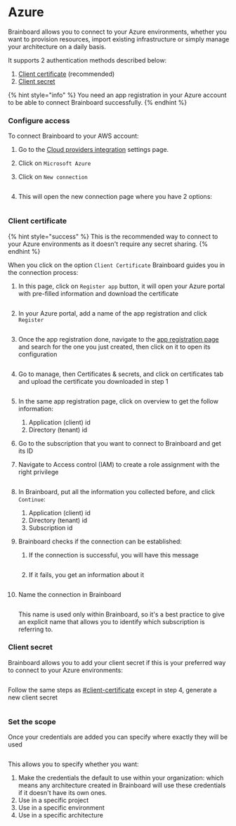 # Azure

Brainboard allows you to connect to your Azure environments, whether you want to provision resources, import existing infrastructure or simply manage your architecture on a daily basis.

It supports 2 authentication methods described below:

1. [Client certificate](azure.md#client-certificate) (recommended)
2. [Client secret](azure.md#client-secret)

{% hint style="info" %}
You need an app registration in your Azure account to be able to connect Brainboard successfully.
{% endhint %}

### Configure access

To connect Brainboard to your AWS account:

1. Go to the [Cloud providers integration](https://app.brainboard.co/settings/integrations/cloud-providers) settings page.
2. Click on `Microsoft Azure`
3.  Click on `New connection`&#x20;

    <figure><img src="../../../.gitbook/assets/CleanShot 2025-04-24 at 16.22.18@2x.png" alt=""><figcaption></figcaption></figure>
4.  This will open the new connection page where you have 2 options:

    <figure><img src="../../../.gitbook/assets/CleanShot 2025-04-24 at 16.22.28@2x.png" alt=""><figcaption></figcaption></figure>

### Client certificate

{% hint style="success" %}
This is the recommended way to connect to your Azure environments as it doesn't require any secret sharing.
{% endhint %}

When you click on the option `Client Certificate` Brainboard guides you in the connection process:

1.  In this page, click on `Register app` button, it will open your Azure portal with pre-filled information and download the certificate

    <figure><img src="../../../.gitbook/assets/CleanShot 2025-04-24 at 16.40.23@2x (1).png" alt=""><figcaption></figcaption></figure>
2.  In your Azure portal, add a name of the app registration and click `Register`

    <figure><img src="../../../.gitbook/assets/CleanShot 2025-04-24 at 16.32.27@2x.png" alt=""><figcaption></figcaption></figure>
3.  Once the app registration done, navigate to the [app registration page](https://portal.azure.com/#view/Microsoft_AAD_RegisteredApps/ApplicationsListBlade) and search for the one you just created, then click on it to open its configuration

    <figure><img src="../../../.gitbook/assets/CleanShot 2025-04-24 at 16.34.59@2x.png" alt=""><figcaption></figcaption></figure>
4.  Go to manage, then Certificates & secrets, and click on certificates tab and upload the certificate you downloaded in step 1

    <figure><img src="../../../.gitbook/assets/CleanShot 2025-04-24 at 16.38.47@2x.png" alt=""><figcaption></figcaption></figure>
5. In the same app registration page, click on overview to get the follow information:
   1. Application (client) id
   2. Directory (tenant) id
6. Go to the subscription that you want to connect to Brainboard and get its ID
7.  Navigate to Access control (IAM) to create a role assignment with the right privilege

    <figure><img src="../../../.gitbook/assets/CleanShot 2025-04-24 at 16.47.58@2x.png" alt=""><figcaption></figcaption></figure>
8. In Brainboard, put all the information you collected before, and click `Continue`:
   1. Application (client) id
   2. Directory (tenant) id
   3. Subscription id
9. Brainboard checks if the connection can be established:
   1.  If the connection is successful, you will have this message

       <figure><img src="../../../.gitbook/assets/CleanShot 2025-04-24 at 16.51.09@2x.png" alt=""><figcaption></figcaption></figure>
   2.  If it fails, you get an information about it

       <figure><img src="../../../.gitbook/assets/CleanShot 2025-04-24 at 16.52.48@2x.png" alt=""><figcaption></figcaption></figure>
10. Name the connection in Brainboard

    <figure><img src="../../../.gitbook/assets/CleanShot 2025-04-24 at 16.52.13@2x.png" alt=""><figcaption></figcaption></figure>

    This name is used only within Brainboard, so it's a best practice to give an explicit name that allows you to identify which subscription is referring to.

### Client secret

Brainboard allows you to add your client secret if this is your preferred way to connect to your Azure environments:

<figure><img src="../../../.gitbook/assets/CleanShot 2025-04-24 at 16.56.54@2x.png" alt=""><figcaption></figcaption></figure>

Follow the same steps as [#client-certificate](azure.md#client-certificate "mention") except in step 4, generate a new client secret

<figure><img src="../../../.gitbook/assets/CleanShot 2025-04-24 at 16.59.07@2x.png" alt=""><figcaption></figcaption></figure>

### Set the scope

Once your credentials are added you can specify where exactly they will be used

<figure><img src="../../../.gitbook/assets/CleanShot 2025-04-24 at 17.02.49@2x.png" alt=""><figcaption></figcaption></figure>

This allows you to specify whether you want:

1. Make the credentials the default to use within your organization: which means any architecture created in Brainboard will use these credentials if it doesn't have its own ones.
2. Use in a specific project
3. Use in a specific environment
4. Use in a specific architecture

<figure><img src="../../../.gitbook/assets/CleanShot 2025-04-24 at 17.03.39@2x.png" alt=""><figcaption></figcaption></figure>
